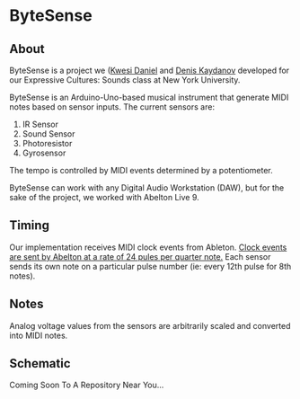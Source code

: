 <h1>ByteSense</h1>

<h2>About</h2>
ByteSense is a project we (<a href="https://github.com/KwesiD">Kwesi Daniel</a> and <a href="https://github.com/deniskaydanov">Denis Kaydanov</a> developed for our Expressive Cultures: Sounds class at New York University.

ByteSense is an Arduino-Uno-based musical instrument that generate MIDI notes based on sensor inputs.
The current sensors are:
1. IR Sensor
2. Sound Sensor
3. Photoresistor
4. Gyrosensor

The tempo is controlled by MIDI events determined by a potentiometer. 

ByteSense can work with any Digital Audio Workstation (DAW), but for the sake of the project, we worked with Abelton Live 9. 

<h2>Timing</h2>
Our implementation receives MIDI clock events from Ableton. <a href="https://en.wikipedia.org/wiki/MIDI_beat_clock"> Clock events are sent by Abelton at a rate of 24 pules per quarter note.</a> Each sensor sends its own note on a particular pulse number (ie: every 12th pulse for 8th notes).

<h2>Notes</h2>
Analog voltage values from the sensors are arbitrarily scaled and converted into MIDI notes.


<h2>Schematic</h2>

Coming Soon To A Repository Near You...
